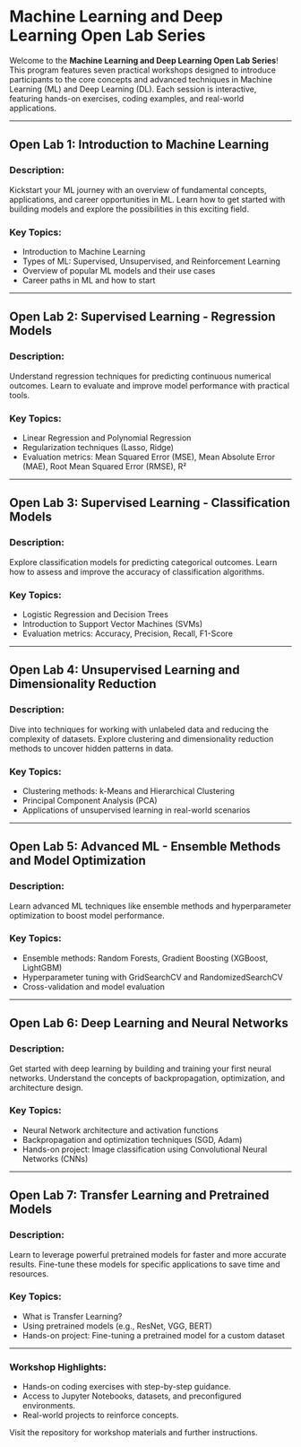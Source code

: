 # Machine Learning and Deep Learning Open Lab Series

Welcome to the **Machine Learning and Deep Learning Open Lab Series**! This program features seven practical workshops designed to introduce participants to the core concepts and advanced techniques in Machine Learning (ML) and Deep Learning (DL). Each session is interactive, featuring hands-on exercises, coding examples, and real-world applications.

---

## **Open Lab 1: Introduction to Machine Learning**
### Description:  
Kickstart your ML journey with an overview of fundamental concepts, applications, and career opportunities in ML. Learn how to get started with building models and explore the possibilities in this exciting field.  

### Key Topics:  
- Introduction to Machine Learning  
- Types of ML: Supervised, Unsupervised, and Reinforcement Learning  
- Overview of popular ML models and their use cases  
- Career paths in ML and how to start  

---

## **Open Lab 2: Supervised Learning - Regression Models**
### Description:  
Understand regression techniques for predicting continuous numerical outcomes. Learn to evaluate and improve model performance with practical tools.  

### Key Topics:  
- Linear Regression and Polynomial Regression  
- Regularization techniques (Lasso, Ridge)  
- Evaluation metrics: Mean Squared Error (MSE), Mean Absolute Error (MAE), Root Mean Squared Error (RMSE), R²  

---

## **Open Lab 3: Supervised Learning - Classification Models**
### Description:  
Explore classification models for predicting categorical outcomes. Learn how to assess and improve the accuracy of classification algorithms.  

### Key Topics:  
- Logistic Regression and Decision Trees  
- Introduction to Support Vector Machines (SVMs)  
- Evaluation metrics: Accuracy, Precision, Recall, F1-Score  

---

## **Open Lab 4: Unsupervised Learning and Dimensionality Reduction**
### Description:  
Dive into techniques for working with unlabeled data and reducing the complexity of datasets. Explore clustering and dimensionality reduction methods to uncover hidden patterns in data.  

### Key Topics:  
- Clustering methods: k-Means and Hierarchical Clustering  
- Principal Component Analysis (PCA)  
- Applications of unsupervised learning in real-world scenarios  

---

## **Open Lab 5: Advanced ML - Ensemble Methods and Model Optimization**
### Description:  
Learn advanced ML techniques like ensemble methods and hyperparameter optimization to boost model performance.  

### Key Topics:  
- Ensemble methods: Random Forests, Gradient Boosting (XGBoost, LightGBM)  
- Hyperparameter tuning with GridSearchCV and RandomizedSearchCV  
- Cross-validation and model evaluation  

---

## **Open Lab 6: Deep Learning and Neural Networks**
### Description:  
Get started with deep learning by building and training your first neural networks. Understand the concepts of backpropagation, optimization, and architecture design.  

### Key Topics:  
- Neural Network architecture and activation functions  
- Backpropagation and optimization techniques (SGD, Adam)  
- Hands-on project: Image classification using Convolutional Neural Networks (CNNs)  

---

## **Open Lab 7: Transfer Learning and Pretrained Models**
### Description:  
Learn to leverage powerful pretrained models for faster and more accurate results. Fine-tune these models for specific applications to save time and resources.  

### Key Topics:  
- What is Transfer Learning?  
- Using pretrained models (e.g., ResNet, VGG, BERT)  
- Hands-on project: Fine-tuning a pretrained model for a custom dataset  

---

### **Workshop Highlights:**
- Hands-on coding exercises with step-by-step guidance.  
- Access to Jupyter Notebooks, datasets, and preconfigured environments.  
- Real-world projects to reinforce concepts.  

Visit the repository for workshop materials and further instructions.
